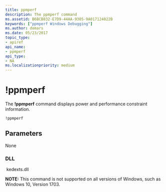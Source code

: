 ```yaml
---
title: ppmperf
description: The ppmperf command
ms.assetid: B6BCB832-E7D9-44AA-9305-9A017124022B
keywords: ["ppmperf Windows Debugging"]
ms.author: domars
ms.date: 05/23/2017
topic_type:
- apiref
api_name:
- ppmperf
api_type:
- NA
ms.localizationpriority: medium
---
```


# !ppmperf

The **!ppmperf** command displays power and performance constraint information. 


```
!ppmperf
```

## <span id="Parameters"></span><span id="parameters"></span><span id="PARAMETERS"></span>Parameters

None

### <span id="DLL"></span><span id="dll"></span>DLL

 kedexts.dll

**NOTE:** This command is not supported on all versions of Windows, such as Windows 10, Version 1703.
 





